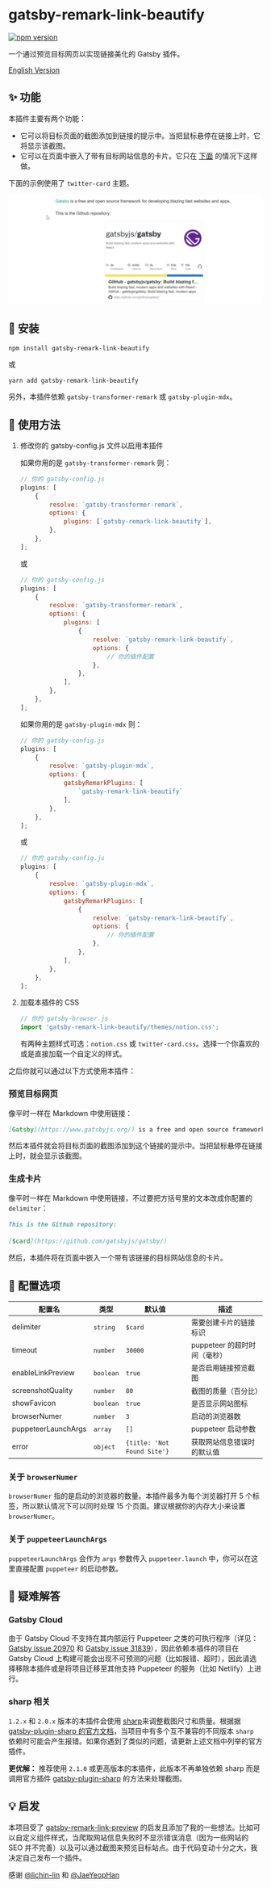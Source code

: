 # gatsby-remark-link-beautify

[![npm version](https://badge.fury.io/js/gatsby-remark-link-beautify.svg)](https://badge.fury.io/js/gatsby-remark-link-beautify)

一个通过预览目标网页以实现链接美化的 Gatsby 插件。

[English Version](https://github.com/Talaxy009/gatsby-remark-link-beautify/blob/main/README.md)

## ✨ 功能

本插件主要有两个功能：

- 它可以将目标页面的截图添加到链接的提示中。当把鼠标悬停在链接上时，它将显示该截图。
- 它可以在页面中嵌入了带有目标网站信息的卡片。它只在 [下面](#生成卡片) 的情况下这样做。

下面的示例使用了 `twitter-card` 主题。

![example](https://github.com/Talaxy009/gatsby-remark-link-beautify/raw/main/assets/example.gif)

## 🚚 安装

```shell
npm install gatsby-remark-link-beautify
```

或

```shell
yarn add gatsby-remark-link-beautify
```

另外，本插件依赖 `gatsby-transformer-remark` 或 `gatsby-plugin-mdx`。

## 🔦 使用方法

1. 修改你的 gatsby-config.js 文件以启用本插件

    如果你用的是 `gatsby-transformer-remark` 则：

    ```js
    // 你的 gatsby-config.js
    plugins: [
        {
            resolve: `gatsby-transformer-remark`,
            options: {
                plugins: [`gatsby-remark-link-beautify`],
            },
        },
    ];
    ```

    或

    ```js
    // 你的 gatsby-config.js
    plugins: [
        {
            resolve: `gatsby-transformer-remark`,
            options: {
                plugins: [
                    {
                        resolve: `gatsby-remark-link-beautify`,
                        options: {
                            // 你的插件配置
                        },
                    },
                ],
            },
        },
    ];
    ```

    如果你用的是 `gatsby-plugin-mdx` 则：

    ```js
    // 你的 gatsby-config.js
    plugins: [
        {
            resolve: `gatsby-plugin-mdx`,
            options: {
                gatsbyRemarkPlugins: [
                    `gatsby-remark-link-beautify`
                ],
            },
        },
    ];
    ```

    或

    ```js
    // 你的 gatsby-config.js
    plugins: [
        {
            resolve: `gatsby-plugin-mdx`,
            options: {
                gatsbyRemarkPlugins: [
                    {
                        resolve: `gatsby-remark-link-beautify`,
                        options: {
                            // 你的插件配置
                        },
                    },
                ],
            },
        },
    ];
    ```

2. 加载本插件的 CSS

    ```js
    // 你的 gatsby-browser.js
    import 'gatsby-remark-link-beautify/themes/notion.css';
    ```

    有两种主题样式可选：`notion.css` 或 `twitter-card.css`。选择一个你喜欢的或是直接加载一个自定义的样式。

之后你就可以通过以下方式使用本插件：

### 预览目标网页

像平时一样在 Markdown 中使用链接：

```md
[Gatsby](https://www.gatsbyjs.org/) is a free and open source framework for developing blazing fast websites and apps.
```

然后本插件就会将目标页面的截图添加到这个链接的提示中。当把鼠标悬停在链接上时，就会显示该截图。

### 生成卡片

像平时一样在 Markdown 中使用链接，不过要把方括号里的文本改成你配置的 `delimiter`：

```md
This is the Github repository:

[$card](https://github.com/gatsbyjs/gatsby/)
```

然后，本插件将在页面中嵌入一个带有该链接的目标网站信息的卡片。

## 🔧 配置选项

| 配置名              | 类型      | 默认值                      | 描述                         |
| ------------------- | --------- | --------------------------- | ---------------------------- |
| delimiter           | `string`  | `$card`                     | 需要创建卡片的链接标识       |
| timeout             | `number`  | `30000`                     | puppeteer 的超时时间（毫秒） |
| enableLinkPreview   | `boolean` | `true`                      | 是否启用链接预览截图         |
| screenshotQuality   | `number`  | `80`                        | 截图的质量（百分比）         |
| showFavicon         | `boolean` | `true`                      | 是否显示网站图标             |
| browserNumer        | `number`  | `3`                         | 启动的浏览器数               |
| puppeteerLaunchArgs | `array`   | `[]`                        | puppeteer 启动参数           |
| error               | `object`  | `{title: 'Not Found Site'}` | 获取网站信息错误时的默认值   |

### 关于 `browserNumer`

`browserNumer` 指的是启动的浏览器的数量。本插件最多为每个浏览器打开 5 个标签，所以默认情况下可以同时处理 15 个页面。建议根据你的内存大小来设置 `browserNumer`。

### 关于 `puppeteerLaunchArgs`

`puppeteerLaunchArgs` 会作为 `args` 参数传入 `puppeteer.launch` 中，你可以在这里直接配置 `puppeteer` 的启动参数。

## 🚚 疑难解答

### Gatsby Cloud

由于 Gatsby Cloud 不支持在其内部运行 Puppeteer 之类的可执行程序（详见：[Gatsby issue 20970](https://github.com/gatsbyjs/gatsby/issues/20970) 和 [Gatsby issue 31839](https://github.com/gatsbyjs/gatsby/issues/31839)），因此依赖本插件的项目在 Gatsby Cloud 上构建可能会出现不可预测的问题（比如报错、超时），因此请选择移除本插件或是将项目迁移至其他支持 Puppeteer 的服务（比如 Netlify）上进行。

### sharp 相关

`1.2.x` 和 `2.0.x` 版本的本插件会使用 [sharp](https://github.com/lovell/sharp)来调整截图尺寸和质量。根据据 [gatsby-plugin-sharp 的官方文档](https://www.gatsbyjs.com/plugins/gatsby-plugin-sharp/#troubleshooting)，当项目中有多个互不兼容的不同版本 `sharp` 依赖时可能会产生报错。如果你遇到了类似的问题，请更新上述文档中列举的官方插件。

**更优解：** 推荐使用 `2.1.0` 或更高版本的本插件，此版本不再单独依赖 sharp 而是调用官方插件 [gatsby-plugin-sharp](https://github.com/gatsbyjs/gatsby/tree/master/packages/gatsby-plugin-sharp) 的方法来处理截图。

## 💡 启发

本项目受了 [gatsby-remark-link-preview](https://github.com/lichin-lin/gatsby-remark-link-preview/) 的启发且添加了我的一些想法。比如可以自定义组件样式，当爬取网站信息失败时不显示错误消息（因为一些网站的 SEO 并不完善）以及可以通过截图来预览目标站点。由于代码变动十分之大，我决定自己发布一个插件。

感谢 [@lichin-lin](https://github.com/lichin-lin) 和 [@JaeYeopHan](https://github.com/JaeYeopHan)

